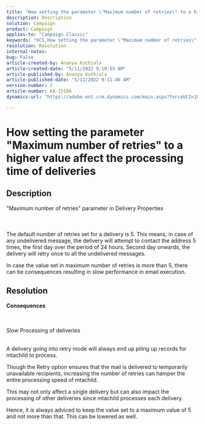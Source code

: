```yaml
---
title: "How setting the parameter \"Maximum number of retries\" to a higher value affect the processing time of deliveries"
description: Description
solution: Campaign
product: Campaign
applies-to: "Campaign Classic"
keywords: "KCS,How setting the parameter \"Maximum number of retries\" to a higher value affect the processing time of deliveries"
resolution: Resolution
internal-notes: 
bug: False
article-created-by: Ananya Kuthiala
article-created-date: "5/11/2022 9:10:55 AM"
article-published-by: Ananya Kuthiala
article-published-date: "5/11/2022 9:11:46 AM"
version-number: 2
article-number: KA-15106
dynamics-url: "https://adobe-ent.crm.dynamics.com/main.aspx?forceUCI=1&pagetype=entityrecord&etn=knowledgearticle&id=1e53c73c-0ad1-ec11-a7b5-0022480a8e40"

---
```

# How setting the parameter "Maximum number of retries" to a higher value affect the processing time of deliveries

## Description

"Maximum number of retries" parameter in Delivery Properties<br><br><br><br>
The default number of retries set for a delivery is 5. This means, in case of any undelivered message, the delivery will attempt to contact the address 5 times, the first day over the period of 24 hours. Second day onwards, the delivery will retry once to all the undelivered messages.



In case the value set in maximum number of retries is more than 5, there can be consequences resulting in slow performance in email execution.


## Resolution

<b>Consequences</b>

<br><br>Slow Processing of deliveries<br><br>


A delivery going into retry mode will always end up piling up records for mtachild to process.

Though the Retry option ensures that the mail is delivered to temporarily unavailable recipients, increasing the number of retries can hamper the entire processing speed of mtachild.

This may not only affect a single delivery but can also impact the processing of other deliveries since mtachild processes each delivery.



Hence, it is always adviced to keep the value set to a maximum value of 5 and not more than that. This can be lowered as well.
